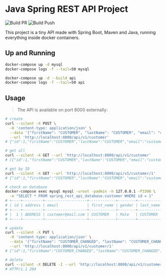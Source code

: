 # Java Spring REST API Project

![Build PR](https://github.com/juliocesarscheidt/java-spring-rest-api-project/actions/workflows/build_pr.yml/badge.svg)
![Build Push](https://github.com/juliocesarscheidt/java-spring-rest-api-project/actions/workflows/build_push.yml/badge.svg)

This project is a tiny API made with Spring Boot, Maven and Java, running everything inside docker containers.

## Up and Running

```bash
docker-compose up -d mysql
docker-compose logs -f --tail=50 mysql

docker-compose up -d --build api
docker-compose logs -f --tail=50 api
```

## Usage

> The API is available on port 8000 externally:

```bash
# create
curl --silent -X POST \
  -H 'content-type: application/json' \
  --data '{"firstName": "CUSTOMER", "lastName": "CUSTOMER", "email": "customer@mail.com", "address": "ADDRESS", "gender": "Male"}' \
  --url 'http://localhost:8000/api/v1/customer'
# {"id":1,"firstName":"CUSTOMER","lastName":"CUSTOMER","email":"customer@mail.com","address":"ADDRESS","gender":"Male","_links":{"self":{"href":"http://localhost:8000/api/v1/customer/1"}}}

# get all
curl --silent -X GET --url 'http://localhost:8000/api/v1/customer'
# [{"id":1,"firstName":"CUSTOMER","lastName":"CUSTOMER","email":"customer@mail.com","address":"ADDRESS","gender":"Male","links":[{"rel":"self","href":"http://localhost:8000/api/v1/customer/1"}]}]

# get by ID
curl --silent -X GET --url 'http://localhost:8000/api/v1/customer/1'
# {"id":1,"firstName":"CUSTOMER","lastName":"CUSTOMER","email":"customer@mail.com","address":"ADDRESS","gender":"Male","_links":{"self":{"href":"http://localhost:8000/api/v1/customer/1"}}}

# check on Database
docker-compose exec mysql mysql -uroot -padmin -h 127.0.0.1 -P3306 \
  -e "SELECT * FROM spring_rest_api_database.customer WHERE id = 1"
# +----+---------+-------------------+------------+--------+-----------+
# | id | address | email             | first_name | gender | last_name |
# +----+---------+-------------------+------------+--------+-----------+
# |  1 | ADDRESS | customer@mail.com | CUSTOMER   | Male   | CUSTOMER  |
# +----+---------+-------------------+------------+--------+-----------+

# update
curl --silent -X PUT \
  -H 'content-type: application/json' \
  --data '{"firstName": "CUSTOMER_CHANGED", "lastName": "CUSTOMER_CHANGED", "email": "customer_changed@mail.com", "address": "ADDRESS", "gender": "Male"}' \
  --url 'http://localhost:8000/api/v1/customer/1'
# {"id":1,"firstName":"CUSTOMER_CHANGED","lastName":"CUSTOMER_CHANGED","email":"customer_changed@mail.com","address":"ADDRESS","gender":"Male","_links":{"self":{"href":"http://localhost:8000/api/v1/customer/1"}}}

# delete
curl --silent -X DELETE -I --url 'http://localhost:8000/api/v1/customer/1'
# HTTP/1.1 204
```
